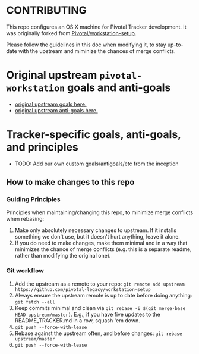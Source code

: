 # CONTRIBUTING

This repo configures an OS X machine for Pivotal Tracker development. It was originally
forked from [Pivotal/workstation-setup](https://github.com/Pivotal/workstation-setup).

Please follow the guidelines in this doc when modifying it, to stay up-to-date with the upstream and miminize the chances of merge conflicts.

# Original upstream `pivotal-workstation` goals and anti-goals

* [original upstream goals here.](README.md#goals)
* [original upstream anti-goals here.](README.md#anti-goals)

# Tracker-specific goals, anti-goals, and principles

* TODO: Add our own custom goals/antigoals/etc from the inception

## How to make changes to this repo

### Guiding Principles

Principles when maintaining/changing this repo, to minimize merge conflicts when rebasing:

1. Make only absolutely necessary changes to upstream.  If it installs something we
   don't use, but it doesn't hurt anything, leave it alone.
1. If you do need to make changes, make them minimal and in a way that minimizes
   the chance of merge conflicts (e.g. this is a separate readme, rather than modifying
   the original one).

### Git workflow

1. Add the upstream as a remote to your repo: `git remote add upstream https://github.com/pivotal-legacy/workstation-setup`
1. Always ensure the upstream remote is up to date before doing anything: `git fetch --all`
1. Keep commits minimal and clean via `git rebase -i $(git merge-base HEAD upstream/master)`.  E.g., if you have five
   updates to the README_TRACKER.md in a row, squash 'em down.
1. `git push --force-with-lease`   
1. Rebase against the upstream often, and before changes: `git rebase upstream/master`
1. `git push --force-with-lease`   
